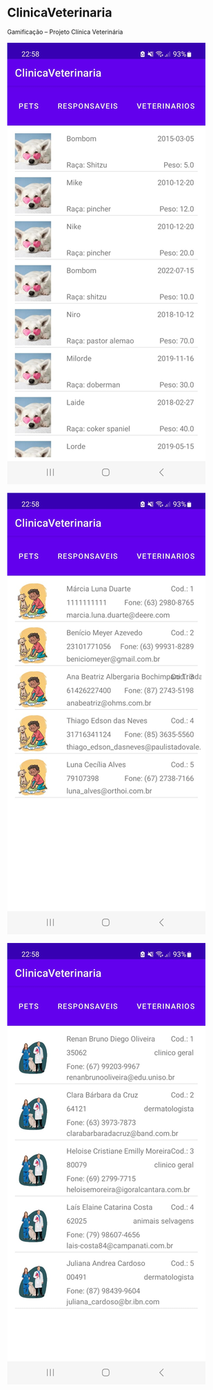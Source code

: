 # ClinicaVeterinaria
Gamificação – Projeto Clínica Veterinária <br><br>
<img src="WhatsApp Image 2023-10-09 at 22.58.59.jpeg" /> <br><br>
<img src="WhatsApp Image 2023-10-09 at 22.58.46.jpeg" /> <br><br>
<img src="WhatsApp Image 2023-10-09 at 22.58.31.jpeg" /> <br><br>


